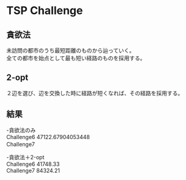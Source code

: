 # TSP Challenge
## 貪欲法
未訪問の都市のうち最短距離のものから辿っていく。  
全ての都市を始点として最も短い経路のものを採用する。  　　

## 2-opt
２辺を選び、辺を交換した時に経路が短くなれば、その経路を採用する。  　　

## 結果
-貪欲法のみ  
Challenge6 47122.67904053448  
Challenge7  　　　

-貪欲法＋2-opt  
Challenge6 41748.33  
Challenge7 84324.21  

